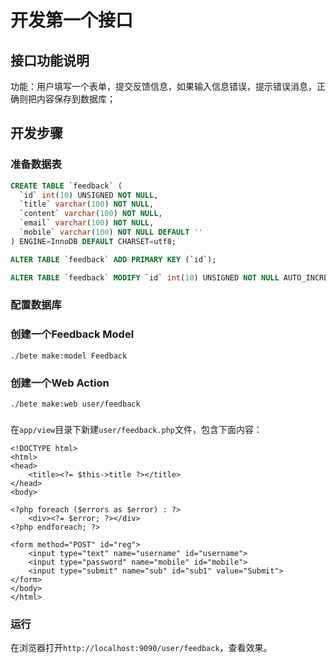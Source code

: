 # 开发第一个接口

## 接口功能说明
功能：用户填写一个表单，提交反馈信息，如果输入信息错误，提示错误消息，正确则把内容保存到数据库；

## 开发步骤
### 准备数据表
```sql
CREATE TABLE `feedback` (
  `id` int(10) UNSIGNED NOT NULL,
  `title` varchar(100) NOT NULL,
  `content` varchar(100) NOT NULL,
  `email` varchar(100) NOT NULL,
  `mobile` varchar(100) NOT NULL DEFAULT ''
) ENGINE=InnoDB DEFAULT CHARSET=utf8;

ALTER TABLE `feedback` ADD PRIMARY KEY (`id`);

ALTER TABLE `feedback` MODIFY `id` int(10) UNSIGNED NOT NULL AUTO_INCREMENT;
```

### 配置数据库


### 创建一个Feedback Model
```
./bete make:model Feedback
```

### 创建一个Web Action
```
./bete make:web user/feedback
```

###
在```app/view```目录下新建```user/feedback.php```文件，包含下面内容：
```
<!DOCTYPE html>
<html>
<head>
    <title><?= $this->title ?></title>
</head>
<body>

<?php foreach ($errors as $error) : ?>
    <div><?= $error; ?></div>
<?php endforeach; ?>

<form method="POST" id="reg">
    <input type="text" name="username" id="username">
    <input type="password" name="mobile" id="mobile">
    <input type="submit" name="sub" id="sub1" value="Submit">
</form>
</body>
</html>
```


### 运行
在浏览器打开```http://localhost:9090/user/feedback```，查看效果。